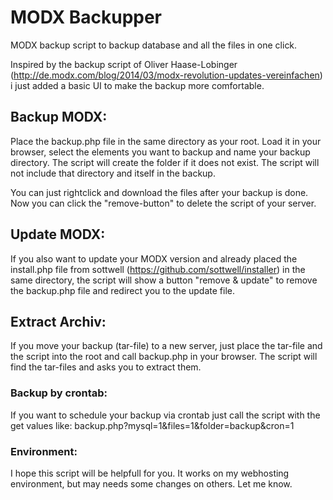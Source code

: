 # MODX Backupper
MODX backup script to backup database and all the files in one click.


Inspired by the backup script of Oliver Haase-Lobinger (http://de.modx.com/blog/2014/03/modx-revolution-updates-vereinfachen) i just added a basic UI to make the backup more comfortable.

## Backup MODX:
Place the backup.php file in the same directory as your root. Load it in your browser, select the elements you want to backup and name your backup directory. The script will create the folder if it does not exist. The script will not include that directory and itself in the backup.

You can just rightclick and download the files after your backup is done. Now you can click the "remove-button" to delete the script of your server.


## Update MODX:
If you also want to update your MODX version and already placed the install.php file from sottwell (https://github.com/sottwell/installer) in the same directory, the script will show a button "remove & update" to remove the backup.php file and redirect you to the update file.


## Extract Archiv:
If you move your backup (tar-file) to a new server, just place the tar-file and the script into the root and call backup.php in your browser. The script will find the tar-files and asks you to extract them.


### Backup by crontab:
If you want to schedule your backup via crontab just call the script with the get values like: backup.php?mysql=1&files=1&folder=backup&cron=1


### Environment:
I hope this script will be helpfull for you. It works on my webhosting environment, but may needs some changes on others. Let me know.
